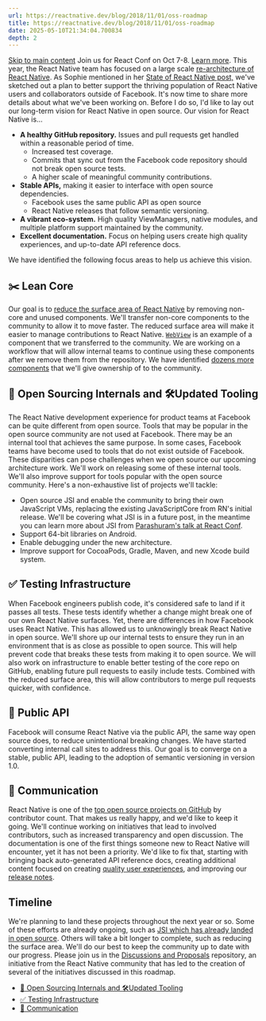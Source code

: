```yaml
---
url: https://reactnative.dev/blog/2018/11/01/oss-roadmap
title: https://reactnative.dev/blog/2018/11/01/oss-roadmap
date: 2025-05-10T21:34:04.700834
depth: 2
---
```


[Skip to main content](https://reactnative.dev/blog/2018/11/01/oss-roadmap#__docusaurus_skipToContent_fallback)
Join us for React Conf on Oct 7-8. [Learn more](https://conf.react.dev).
This year, the React Native team has focused on a large scale [re-architecture of React Native](https://github.com/react-native-community/discussions-and-proposals/issues/4). As Sophie mentioned in her [State of React Native post,](https://reactnative.dev/blog/2018/06/14/state-of-react-native-2018) we've sketched out a plan to better support the thriving population of React Native users and collaborators outside of Facebook. It's now time to share more details about what we've been working on. Before I do so, I'd like to lay out our long-term vision for React Native in open source.
Our vision for React Native is...
  * **A healthy GitHub repository.** Issues and pull requests get handled within a reasonable period of time. 
    * Increased test coverage.
    * Commits that sync out from the Facebook code repository should not break open source tests.
    * A higher scale of meaningful community contributions.
  * **Stable APIs,** making it easier to interface with open source dependencies. 
    * Facebook uses the same public API as open source
    * React Native releases that follow semantic versioning.
  * **A vibrant eco-system.** High quality ViewManagers, native modules, and multiple platform support maintained by the community.
  * **Excellent documentation.** Focus on helping users create high quality experiences, and up-to-date API reference docs.


We have identified the following focus areas to help us achieve this vision.
## ✂️ Lean Core[​](https://reactnative.dev/blog/2018/11/01/oss-roadmap#️-lean-core "Direct link to ✂️ Lean Core")
Our goal is to [reduce the surface area of React Native](https://github.com/react-native-community/discussions-and-proposals/issues/6) by removing non-core and unused components. We'll transfer non-core components to the community to allow it to move faster. The reduced surface area will make it easier to manage contributions to React Native.
[`WebView`](https://github.com/react-native-community/discussions-and-proposals/blob/master/proposals/0001-webview.md) is an example of a component that we transferred to the community. We are working on a workflow that will allow internal teams to continue using these components after we remove them from the repository. We have identified [dozens more components](https://github.com/react-native-community/discussions-and-proposals/issues/6) that we'll give ownership of to the community.
## 🎁 Open Sourcing Internals and 🛠Updated Tooling[​](https://reactnative.dev/blog/2018/11/01/oss-roadmap#-open-sourcing-internals-and-updated-tooling "Direct link to 🎁 Open Sourcing Internals and 🛠Updated Tooling")
The React Native development experience for product teams at Facebook can be quite different from open source. Tools that may be popular in the open source community are not used at Facebook. There may be an internal tool that achieves the same purpose. In some cases, Facebook teams have become used to tools that do not exist outside of Facebook. These disparities can pose challenges when we open source our upcoming architecture work.
We'll work on releasing some of these internal tools. We'll also improve support for tools popular with the open source community. Here's a non-exhaustive list of projects we'll tackle:
  * Open source JSI and enable the community to bring their own JavaScript VMs, replacing the existing JavaScriptCore from RN's initial release. We'll be covering what JSI is in a future post, in the meantime you can learn more about JSI from [Parashuram's talk at React Conf](https://www.youtube.com/watch?v=UcqRXTriUVI).
  * Support 64-bit libraries on Android.
  * Enable debugging under the new architecture.
  * Improve support for CocoaPods, Gradle, Maven, and new Xcode build system.


## ✅ Testing Infrastructure[​](https://reactnative.dev/blog/2018/11/01/oss-roadmap#-testing-infrastructure "Direct link to ✅ Testing Infrastructure")
When Facebook engineers publish code, it's considered safe to land if it passes all tests. These tests identify whether a change might break one of our own React Native surfaces. Yet, there are differences in how Facebook uses React Native. This has allowed us to unknowingly break React Native in open source.
We'll shore up our internal tests to ensure they run in an environment that is as close as possible to open source. This will help prevent code that breaks these tests from making it to open source. We will also work on infrastructure to enable better testing of the core repo on GitHub, enabling future pull requests to easily include tests.
Combined with the reduced surface area, this will allow contributors to merge pull requests quicker, with confidence.
## 📜 Public API[​](https://reactnative.dev/blog/2018/11/01/oss-roadmap#-public-api "Direct link to 📜 Public API")
Facebook will consume React Native via the public API, the same way open source does, to reduce unintentional breaking changes. We have started converting internal call sites to address this. Our goal is to converge on a stable, public API, leading to the adoption of semantic versioning in version 1.0.
## 📣 Communication[​](https://reactnative.dev/blog/2018/11/01/oss-roadmap#-communication "Direct link to 📣 Communication")
React Native is one of the [top open source projects on GitHub](https://octoverse.github.com/#top-and-trending-projects) by contributor count. That makes us really happy, and we'd like to keep it going. We'll continue working on initiatives that lead to involved contributors, such as increased transparency and open discussion. The documentation is one of the first things someone new to React Native will encounter, yet it has not been a priority. We'd like to fix that, starting with bringing back auto-generated API reference docs, creating additional content focused on creating [quality user experiences](https://reactnative.dev/docs/improvingux), and improving our [release notes](https://github.com/react-native-community/react-native-releases/issues/47).
## Timeline[​](https://reactnative.dev/blog/2018/11/01/oss-roadmap#timeline "Direct link to Timeline")
We're planning to land these projects throughout the next year or so. Some of these efforts are already ongoing, such as [JSI which has already landed in open source](https://github.com/facebook/react-native/compare/e337bcafb0b017311c37f2dbc24e5a757af0a205...8427f64e06456f171f9df0316c6ca40613de7a20). Others will take a bit longer to complete, such as reducing the surface area. We'll do our best to keep the community up to date with our progress. Please join us in the [Discussions and Proposals](https://github.com/react-native-community/discussions-and-proposals) repository, an initiative from the React Native community that has led to the creation of several of the initiatives discussed in this roadmap.
  * [🎁 Open Sourcing Internals and 🛠Updated Tooling](https://reactnative.dev/blog/2018/11/01/oss-roadmap#-open-sourcing-internals-and-updated-tooling)
  * [✅ Testing Infrastructure](https://reactnative.dev/blog/2018/11/01/oss-roadmap#-testing-infrastructure)
  * [📣 Communication](https://reactnative.dev/blog/2018/11/01/oss-roadmap#-communication)



